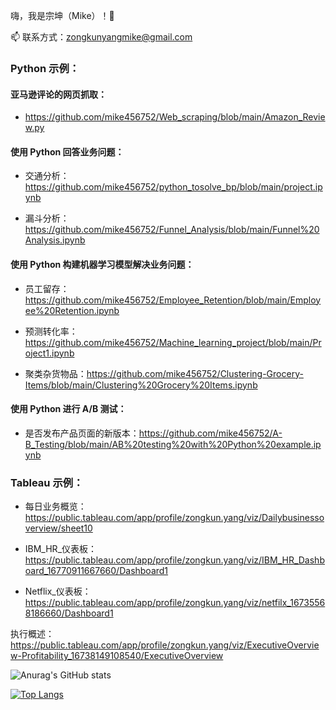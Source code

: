 嗨，我是宗坤（Mike）！👋

📫 联系方式：zongkunyangmike@gmail.com

### Python 示例：

#### 亚马逊评论的网页抓取：
- https://github.com/mike456752/Web_scraping/blob/main/Amazon_Review.py

#### 使用 Python 回答业务问题：
- 交通分析：https://github.com/mike456752/python_tosolve_bp/blob/main/project.ipynb

- 漏斗分析：https://github.com/mike456752/Funnel_Analysis/blob/main/Funnel%20Analysis.ipynb

#### 使用 Python 构建机器学习模型解决业务问题：
- 员工留存：https://github.com/mike456752/Employee_Retention/blob/main/Employee%20Retention.ipynb

- 预测转化率：https://github.com/mike456752/Machine_learning_project/blob/main/Project1.ipynb

- 聚类杂货物品：https://github.com/mike456752/Clustering-Grocery-Items/blob/main/Clustering%20Grocery%20Items.ipynb

#### 使用 Python 进行 A/B 测试：
- 是否发布产品页面的新版本：https://github.com/mike456752/A-B_Testing/blob/main/AB%20testing%20with%20Python%20example.ipynb

### Tableau 示例：
- 每日业务概览：https://public.tableau.com/app/profile/zongkun.yang/viz/Dailybusinessoverview/sheet10

- IBM_HR_仪表板：https://public.tableau.com/app/profile/zongkun.yang/viz/IBM_HR_Dashboard_16770911667660/Dashboard1

- Netflix_仪表板：https://public.tableau.com/app/profile/zongkun.yang/viz/netfilx_16735568186660/Dashboard1

执行概述：https://public.tableau.com/app/profile/zongkun.yang/viz/ExecutiveOverview-Profitability_16738149108540/ExecutiveOverview

![Anurag's GitHub stats](https://github-readme-stats.vercel.app/api?username=mike456752&show_icons=true&theme=radical)

[![Top Langs](https://github-readme-stats.vercel.app/api/top-langs/?username=mike456752&layout=compact)](https://github.com/anuraghazra/github-readme-stats)
